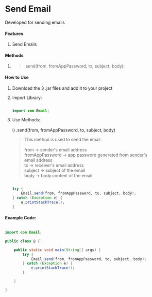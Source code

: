# Send Email
Developed for sending emails

#### Features
1) Send Emails

#### Methods
1) >.send(from, fromAppPassword, to, subject, body);

#### How to Use
1) Download the 3 .jar files and add it to your project
2) Import Library:
   
   ```java
   
   import com.Email;
   
   ```

3) Use Methods: </br></br>
    i) .send(from, fromAppPassword, to, subject, body) </br>
    > This method is used to send the email. </br></br>
    > from -> sender's email address</br>
    > fromAppPassword -> app password generated from sender's email address</br>
    > to -> receiver's email address</br>
    > subject -> subject of the email</br>
    > body -> body content of the email </br>
    
   ```java
   
   try {
       Email.send(from, fromAppPassword, to, subject, body);
   } catch (Exception e) {
       e.printStackTrace();
   }
   
   ```

#### Example Code:

```java

import com.Email;

public class B {

    public static void main(String[] args) {
        try {
            Email.send(from, fromAppPassword, to, subject, body);
        } catch (Exception e) {
            e.printStackTrace();
        }

    }

}

```
 

